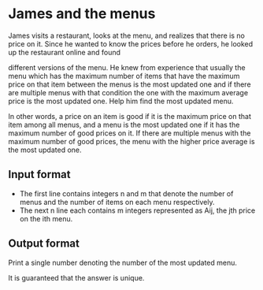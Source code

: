 # James and the menus

James visits a restaurant, looks at the menu, and realizes that there is no price on it. Since he wanted to know the prices before he orders, he looked up the restaurant online and found

different versions of the menu. He knew from experience that usually the menu which has the maximum number of items that have the maximum price on that item between the menus is the most updated one and if there are multiple menus with that condition the one with the maximum average price is the most updated one. Help him find the most updated menu.

In other words, a price on an item is good if it is the maximum price on that item among all menus, and a menu is the most updated one if it has the maximum number of good prices on it.
If there are multiple menus with the maximum number of good prices, the menu with the higher price average is the most updated one.

## Input format

- The first line contains integers n and m that denote the number of menus and the number of items on each menu respectively.
- The next n line each contains m integers represented as Aij, the jth price on the ith menu.

## Output format

Print a single number denoting the number of the most updated menu.

It is guaranteed that the answer is unique.
